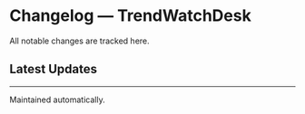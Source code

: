 # Changelog — TrendWatchDesk

All notable changes are tracked here.

## Latest Updates
<!-- AUTOGEN:CHANGELOG:START -->
<!-- AUTOGEN:CHANGELOG:END -->

---
Maintained automatically.
